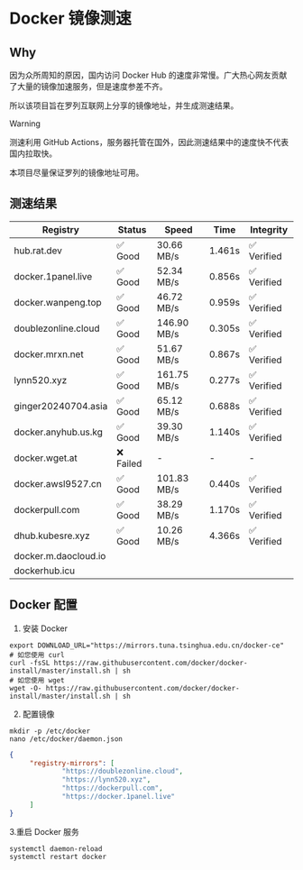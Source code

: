 # Docker 镜像测速

## Why

因为众所周知的原因，国内访问 Docker Hub 的速度非常慢。广大热心网友贡献了大量的镜像加速服务，但是速度参差不齐。


所以该项目旨在罗列互联网上分享的镜像地址，并生成测速结果。

> [!WARNING]
> 测速利用 GitHub Actions，服务器托管在国外，因此测速结果中的速度快不代表国内拉取快。
>

本项目尽量保证罗列的镜像地址可用。

## 测速结果

| Registry | Status | Speed | Time | Integrity |
|----------|--------|-------|------|-----------|
| hub.rat.dev | ✅ Good | 30.66 MB/s | 1.461s | ✅ Verified |
| docker.1panel.live | ✅ Good | 52.34 MB/s | 0.856s | ✅ Verified |
| docker.wanpeng.top | ✅ Good | 46.72 MB/s | 0.959s | ✅ Verified |
| doublezonline.cloud | ✅ Good | 146.90 MB/s | 0.305s | ✅ Verified |
| docker.mrxn.net | ✅ Good | 51.67 MB/s | 0.867s | ✅ Verified |
| lynn520.xyz | ✅ Good | 161.75 MB/s | 0.277s | ✅ Verified |
| ginger20240704.asia | ✅ Good | 65.12 MB/s | 0.688s | ✅ Verified |
| docker.anyhub.us.kg | ✅ Good | 39.30 MB/s | 1.140s | ✅ Verified |
| docker.wget.at | ❌ Failed | - | - | - |
| docker.awsl9527.cn | ✅ Good | 101.83 MB/s | 0.440s | ✅ Verified |
| dockerpull.com | ✅ Good | 38.29 MB/s | 1.170s | ✅ Verified |
| dhub.kubesre.xyz | ✅ Good | 10.26 MB/s | 4.366s | ✅ Verified |
| docker.m.daocloud.io|  |  |  |  |
| dockerhub.icu|  |  |  |  |

## Docker 配置

1. 安装 Docker
```shell
export DOWNLOAD_URL="https://mirrors.tuna.tsinghua.edu.cn/docker-ce"
# 如您使用 curl
curl -fsSL https://raw.githubusercontent.com/docker/docker-install/master/install.sh | sh
# 如您使用 wget
wget -O- https://raw.githubusercontent.com/docker/docker-install/master/install.sh | sh
```

2. 配置镜像

```shell
mkdir -p /etc/docker
nano /etc/docker/daemon.json
```

```json
{
     "registry-mirrors": [
             "https://doublezonline.cloud",
             "https://lynn520.xyz",
             "https://dockerpull.com",
             "https://docker.1panel.live"
     ]
}
```

 3.重启 Docker 服务
```shell
systemctl daemon-reload
systemctl restart docker
```
